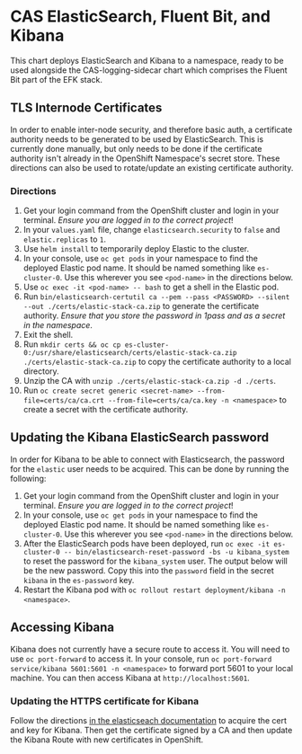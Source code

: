 # CAS ElasticSearch, Fluent Bit, and Kibana

This chart deploys ElasticSearch and Kibana to a namespace, ready to be used alongside the CAS-logging-sidecar chart which comprises the Fluent Bit part of the EFK stack.

## TLS Internode Certificates

In order to enable inter-node security, and therefore basic auth, a certificate authority needs to be generated to be used by ElasticSearch. This is currently done manually, but only needs to be done if the certificate authority isn't already in the OpenShift Namespace's secret store. These directions can also be used to rotate/update an existing certificate authority.

### Directions

1. Get your login command from the OpenShift cluster and login in your terminal. _Ensure you are logged in to the correct project_!
1. In your `values.yaml` file, change `elasticsearch.security` to `false` and `elastic.replicas` to `1`.
1. Use `helm install` to temporarily deploy Elastic to the cluster.
1. In your console, use `oc get pods` in your namespace to find the deployed Elastic pod name. It should be named something like `es-cluster-0`. Use this wherever you see `<pod-name>` in the directions below.
1. Use `oc exec -it <pod-name> -- bash` to get a shell in the Elastic pod.
1. Run `bin/elasticsearch-certutil ca --pem --pass <PASSWORD> --silent --out ./certs/elastic-stack-ca.zip` to generate the certificate authority. *Ensure that you store the password in 1pass and as a secret in the namespace*.
1. Exit the shell.
1. Run `mkdir certs && oc cp es-cluster-0:/usr/share/elasticsearch/certs/elastic-stack-ca.zip ./certs/elastic-stack-ca.zip` to copy the certificate authority to a local directory.
1. Unzip the CA with `unzip ./certs/elastic-stack-ca.zip -d ./certs`.
1. Run `oc create secret generic <secret-name> --from-file=certs/ca/ca.crt --from-file=certs/ca/ca.key -n <namespace>` to create a secret with the certificate authority.

## Updating the Kibana ElasticSearch password

In order for Kibana to be able to connect with Elasticsearch, the password for the `elastic` user needs to be acquired. This can be done by running the following:

1. Get your login command from the OpenShift cluster and login in your terminal. _Ensure you are logged in to the correct project_!
1. In your console, use `oc get pods` in your namespace to find the deployed Elastic pod name. It should be named something like `es-cluster-0`. Use this wherever you see `<pod-name>` in the directions below.
1. After the ElasticSearch pods have been deployed, run `oc exec -it es-cluster-0 -- bin/elasticsearch-reset-password -bs -u kibana_system` to reset the password for the `kibana_system` user. The output below will be the new password. Copy this into the `password` field in the secret `kibana` in the `es-password` key.
1. Restart the Kibana pod with `oc rollout restart deployment/kibana -n <namespace>`.

## Accessing Kibana

Kibana does not currently have a secure route to access it. You will need to use `oc port-forward` to access it. In your console, run `oc port-forward service/kibana 5601:5601 -n <namespace>` to forward port 5601 to your local machine. You can then access Kibana at `http://localhost:5601`.

### Updating the HTTPS certificate for Kibana

Follow the directions [in the elasticseach documentation](https://www.elastic.co/guide/en/elasticsearch/reference/current/security-basic-setup-https.html#encrypt-kibana-browser) to acquire the cert and key for Kibana. Then get the certificate signed by a CA and then update the Kibana Route with new certificates in OpenShift.

